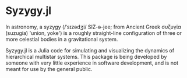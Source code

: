 # Syzygy.jl

In astronomy, a syzygy (/ˈsɪzədʒi/ SIZ-ə-jee; from Ancient Greek συζυγία (suzugía) 'union, yoke') is a roughly straight-line configuration of three or more celestial bodies in a gravitational system.

Syzygy.jl is a Julia code for simulating and visualizing the dynamics of hierarchical multistar systems. This package is being developed by someone with very little experience in software development, and is not meant for use by the general public. 